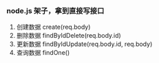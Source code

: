 ### node.js 架子，拿到直接写接口

1. 创建数据
create(req.body)
2. 删除数据
findByIdDelete(req.body.id)
3. 更新数据
findByIdUpdate(req.body.id, req.body)
4. 查询数据
findOne()